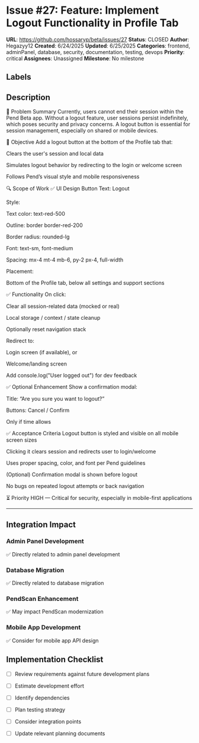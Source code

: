 # Issue #27: Feature: Implement Logout Functionality in Profile Tab

**URL**: https://github.com/hossaryp/beta/issues/27
**Status**: CLOSED
**Author**: Hegazyy12
**Created**: 6/24/2025
**Updated**: 6/25/2025
**Categories**: frontend, adminPanel, database, security, documentation, testing, devops
**Priority**: critical
**Assignees**: Unassigned
**Milestone**: No milestone

## Labels


## Description
🧠 Problem Summary
Currently, users cannot end their session within the Pend Beta app. Without a logout feature, user sessions persist indefinitely, which poses security and privacy concerns. A logout button is essential for session management, especially on shared or mobile devices.

🎯 Objective
Add a logout button at the bottom of the Profile tab that:

Clears the user's session and local data

Simulates logout behavior by redirecting to the login or welcome screen

Follows Pend’s visual style and mobile responsiveness

🔍 Scope of Work
✅ UI Design
Button Text: Logout

Style:

Text color: text-red-500

Outline: border border-red-200

Border radius: rounded-lg

Font: text-sm, font-medium

Spacing: mx-4 mt-4 mb-6, py-2 px-4, full-width

Placement:

Bottom of the Profile tab, below all settings and support sections

✅ Functionality
On click:

Clear all session-related data (mocked or real)

Local storage / context / state cleanup

Optionally reset navigation stack

Redirect to:

Login screen (if available), or

Welcome/landing screen

Add console.log("User logged out") for dev feedback

✅ Optional Enhancement
Show a confirmation modal:

Title: “Are you sure you want to logout?”

Buttons: Cancel / Confirm

Only if time allows

✅ Acceptance Criteria
 Logout button is styled and visible on all mobile screen sizes

 Clicking it clears session and redirects user to login/welcome

 Uses proper spacing, color, and font per Pend guidelines

 (Optional) Confirmation modal is shown before logout

 No bugs on repeated logout attempts or back navigation

⏳ Priority
HIGH — Critical for security, especially in mobile-first applications

---

## Integration Impact

### Admin Panel Development
✅ Directly related to admin panel development

### Database Migration  
✅ Directly related to database migration

### PendScan Enhancement
✅ May impact PendScan modernization

### Mobile App Development
✅ Consider for mobile app API design

## Implementation Checklist
- [ ] Review requirements against future development plans
- [ ] Estimate development effort  
- [ ] Identify dependencies
- [ ] Plan testing strategy
- [ ] Consider integration points
- [ ] Update relevant planning documents


